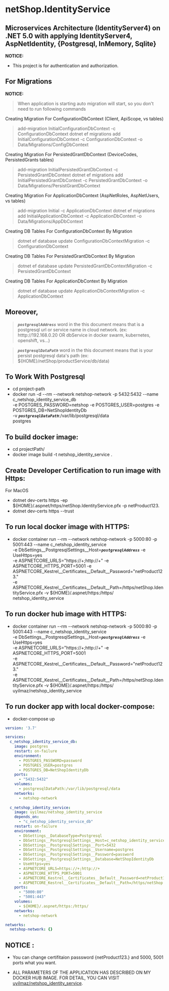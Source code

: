 # netShop.IdentityService

## Microservices Architecture (IdentityServer4) on .NET 5.0 with applying IdentityServer4, AspNetIdentity, {Postgresql, InMemory, Sqlite}

**NOTICE:** 
* This project is for authentication and authorization.

## For Migrations
**NOTICE:** 
> When application is starting auto migration will start, so you don't need to run following commands  


Creating Migration For ConfigurationDbContext (Client, ApiScope, vs tables)
>add-migration InitialConfigurationDbContext -c ConfigurationDbContext
dotnet ef migrations add InitialConfigurationDbContext -c ConfigurationDbContext -o Data/Migrations/ConfigDbContext

Creating Migration For PersistedGrantDbContext (DeviceCodes, PersistedGrants tables)
>add-migration InitialPersistedGrantDbContext -c PersistedGrantDbContext
dotnet ef migrations add InitialPersistedGrantDbContext -c PersistedGrantDbContext -o Data/Migrations/PersistGrantDbContext

Creating Migration For ApplicationDbContext (AspNetRoles, AspNetUsers, vs tables)
>add-migration Initial -c ApplicationDbContext
dotnet ef migrations add InitialApplicationDbContext -c ApplicationDbContext -o Data/Migrations/AppDbContext

Creating DB Tables For ConfigurationDbContext By Migration
>dotnet ef database update ConfigurationDbContextMigration -c ConfigurationDbContext

Creating DB Tables For PersistedGrantDbContext By Migration
>dotnet ef database update PersistedGrantDbContextMigration -c PersistedGrantDbContext

Creating DB Tables For ApplicationDbContext By Migration
>dotnet ef database update ApplicationDbContextMigration -c ApplicationDbContext


## Moreover, 
> ***```postgresqlAddress```*** word in the this document means that is a postgresql url or service name in cloud network. (ex: htttp://192.168.0.20 OR dbService in docker swarm, kubernetes, openshift, vs...)

> ***```postgresqlDataPath```*** word in the this document means that is your persist postgresql data's path (ex: ${HOME}/netShop/productService/db/data)

## To Work With Postgresql
 * cd project-path
 * docker run -d --rm --network netshop-network -p 5432:5432 --name c_netshop_identity_service_db \
-e POSTGRES_PASSWORD=netshop -e POSTGRES_USER=postgres -e POSTGRES_DB=NetShopIdentityDb \
-v ***```postgresqlDataPath```***:/var/lib/postgresql/data \
postgres

## To build docker image:
 * cd projectPath/
 * docker image build -t netshop_identity_service .

## Create Developer Certification to run image with Https:
 For MacOS
 * dotnet dev-certs https -ep ${HOME}/.aspnet/https/netShop.IdentityService.pfx -p netProduct123.
 * dotnet dev-certs https --trust

## To run local docker image with HTTPS:
 * docker container run --rm --network netshop-network -p 5000:80 -p 5001:443 --name c_netshop_identity_service \
-e DbSettings__PostgresqlSettings__Host=***```postgresqlAddress```*** -e UseHttps=yes \
-e ASPNETCORE_URLS="https://+;http://+" -e ASPNETCORE_HTTPS_PORT=5001 -e ASPNETCORE_Kestrel__Certificates__Default__Password="netProduct123." \
-e ASPNETCORE_Kestrel__Certificates__Default__Path=/https/netShop.IdentityService.pfx -v ${HOME}/.aspnet/https:/https/ \
netshop_identity_service

## To run docker hub image with HTTPS:
 * docker container run --rm --network netshop-network -p 5000:80 -p 5001:443 --name c_netshop_identity_service \
-e DbSettings__PostgresqlSettings__Host=***```postgresqlAddress```*** -e UseHttps=yes \
-e ASPNETCORE_URLS="https://+;http://+" -e ASPNETCORE_HTTPS_PORT=5001 \
-e ASPNETCORE_Kestrel__Certificates__Default__Password="netProduct123." \
-e ASPNETCORE_Kestrel__Certificates__Default__Path=/https/netShop.IdentityService.pfx -v ${HOME}/.aspnet/https:/https/ \
uyilmaz/netshop_identity_service

## To run docker app with local docker-compose:
* docker-compose up
```yml
version: '3.7'

services:
  c_netshop_identity_service_db:
    image: postgres
    restart: on-failure
    environment:
      - POSTGRES_PASSWORD=password
      - POSTGRES_USER=postgres 
      - POSTGRES_DB=NetShopIdentityDb
    ports:
      - "5432:5432"
    volumes:
      - postgresqlDataPath:/var/lib/postgresql/data
    networks:
      - netshop-network
      
  c_netshop_identity_service:
    image: uyilmaz/netshop_identity_service
    depends_on:
      - "c_netshop_identity_service_db"
    restart: on-failure
    environment:
      - DbSettings__DatabaseType=Postgresql
      - DbSettings__PostgresqlSettings__Host=c_netshop_identity_service_db
      - DbSettings__PostgresqlSettings__Port=5432
      - DbSettings__PostgresqlSettings__Username=postgres
      - DbSettings__PostgresqlSettings__Password=password
      - DbSettings__PostgresqlSettings__Database=NetShopIdentityDb
      - UseHttps=yes
      - ASPNETCORE_URLS=https://+;http://+
      - ASPNETCORE_HTTPS_PORT=5001
      - ASPNETCORE_Kestrel__Certificates__Default__Password=netProduct123.
      - ASPNETCORE_Kestrel__Certificates__Default__Path=/https/netShop.IdentityService.pfx
    ports:
      - "5000:80"
      - "5001:443"
    volumes:
      - ${HOME}/.aspnet/https:/https/
    networks:
      - netshop-network

networks:
  netshop-network: {}
```

## NOTICE :
* You can change certifitaion passsword {netProduct123.} and 5000, 5001 ports what you want.

* ALL PARAMETERS OF THE APPLICATION HAS DESCRIBED ON MY DOCKER HUB IMAGE. FOR DETAIL, YOU CAN VISIT [uyilmaz/netshop_identity_service](https://hub.docker.com/r/uyilmaz/netshop_identity_service).